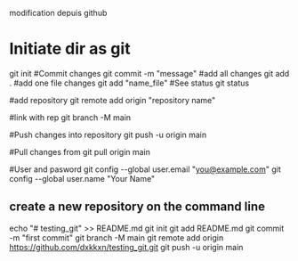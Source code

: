modification depuis github
# Initiate dir as git
git init
#Commit changes
git commit -m "message"
#add all changes
git add .
#add one file changes
git add "name_file"
#See status
git status

#add repository
git remote add origin "repository name"

#link with rep
git branch -M main

#Push changes into repository
git push -u origin main

#Pull changes from
git pull origin main

#User and pasword
git config --global user.email "you@example.com"
git config --global user.name "Your Name"


## create a new repository on the command line

echo "# testing_git" >> README.md
git init
git add README.md
git commit -m "first commit"
git branch -M main
git remote add origin https://github.com/dxkkxn/testing_git.git
git push -u origin main
